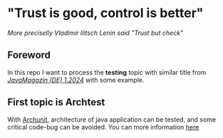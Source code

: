 # "Trust is good, control is better"

_More preciselly Vladimir Ilitsch Lenin said "Trust but check"_

## Foreword

In this repo I want to process the **testing**  topic with similar title from [_JavaMagazin (DE) 1.2024_](https://entwickler.de/magazine-ebooks/java-magazin/java-magazin-12024) with some example. 

## First topic is Archtest 

With [Archunit](https://www.archunit.org), architecture of java application can be tested, and some critical code-bug can be avoided. You can more information [here](archunit.md)

